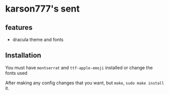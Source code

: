 # karson777's sent 

## features
- dracula theme and fonts 

## Installation

You must have `montserrat` and `ttf-apple-emoji` installed or change the fonts used 

After making any config changes that you want, but `make`, `sudo make install` it.

